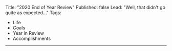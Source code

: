 Title: "2020 End of Year Review"
Published: false
Lead: "Well, that didn't go quite as expected..."
Tags:
- Life
- Goals
- Year in Review
- Accomplishments
---


<!--stackedit_data:
eyJoaXN0b3J5IjpbLTEyMDA4MTA5OTddfQ==
-->
